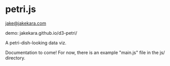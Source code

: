 # petri.js

jake@jakekara.com

demo: jakekara.github.io/d3-petri/

A petri-dish-looking data viz.

Documentation to come! For now, there is an example "main.js" file in the
js/ directory.